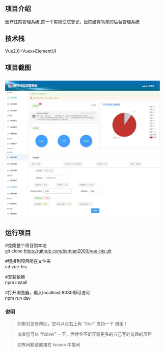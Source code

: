 <h2>项目介绍</h2>

医疗住院管理系统,这一个实现住院登记，出院结算功能的后台管理系统

<h2>技术栈</h2>
Vue2.0+Vuex+ElementUI

<h2>项目截图<h2>
<img src="https://github.com/tiantian2000/vue-his/blob/master/示例.jpg"/>
<img src="https://github.com/tiantian2000/vue-his/blob/master/示例1.jpg"/>
<h2> 运行项目</h2>

#克隆整个项目到本地<br>
git clone https://github.com/tiantian2000/vue-his.git

#切换到项目所在文件夹<br>
cd vue-his

#安装依赖<br>
npm install

#打开浏览器，输入localhost:8080即可访问<br>
npm run dev


### 说明
>  如果对您有帮助，您可以点右上角 "Star" 支持一下 谢谢！

>  或者您可以 "follow" 一下，后续会不断开源更多的自己写的有趣的项目

> 如有问题请直接在 Issues 中提问
